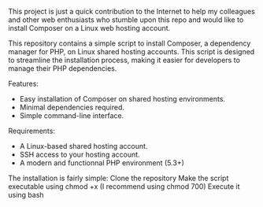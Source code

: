 This project is just a quick contribution to the Internet to help my colleagues and other web enthusiasts who stumble upon this repo and would like to install Composer on a Linux web hosting 
account.

This repository contains a simple script to install Composer, a dependency manager for PHP, on Linux shared hosting accounts. This script is designed to streamline the installation process, making 
it easier for developers to manage their PHP dependencies.  

Features:
 - Easy installation of Composer on shared hosting environments.
 - Minimal dependencies required.
 - Simple command-line interface.

Requirements:
 - A Linux-based shared hosting account.
 - SSH access to your hosting account.
 - A modern and functionnal PHP environment (5.3+)


The installation is fairly simple:
Clone the repository
Make the script executable using chmod +x (I recommend using chmod 700)
Execute it using bash

